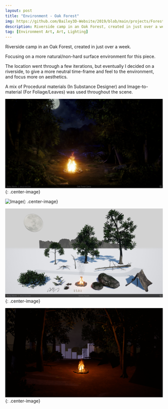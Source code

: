 ```yaml
---
layout: post
title: "Environment - Oak Forest"
img: https://github.com/Bailey3D-Website/2019/blob/main/projects/Forest/thumb.gif?raw=true # Add image post (optional)
description: Riverside camp in an Oak Forest, created in just over a week. Focusing on a more natural/non-hard surface environment for this piece.
tag: [Environment Art, Art, Lighting]
---
```

Riverside camp in an Oak Forest, created in just over a week. 

Focusing on a more natural/non-hard surface environment for this piece.

The location went through a few iterations, but eventually I decided on a riverside, to give a more neutral time-frame and feel to the environment, and focus more on aesthetics.

A mix of Procedural materials (In Substance Designer) and Image-to-material (For Foliage/Leaves) was used throughout the scene.

![Image](https://github.com/Bailey3D-Website/2019/blob/main/projects/Forest/bailey-bob-martin-render-main.jpg?raw=true){: .center-image}

![Image](https://github.com/Bailey3D-Website/2019/blob/main/projects/Forest/bailey-bob-martin-ezgif-com-optimize.gif?raw=true){: .center-image}

![Image](https://github.com/Bailey3D-Website/2019/blob/main/projects/Forest/bailey-bob-martin-render-assets.jpg?raw=true){: .center-image}

![Image](https://github.com/Bailey3D-Website/2019/blob/main/projects/Forest/bailey-bob-martin-webp-net-gifmaker.gif?raw=true){: .center-image}
